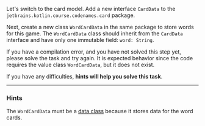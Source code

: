 Let's switch to the card model. Add a new interface `CardData` to the `jetbrains.kotlin.course.codenames.card` package.

Next, create a new class `WordCardData` in the same package to store words for this game.
The  `WordCardData` class should inherit from the `CardData` interface 
and have only one immutable field: `word: String`.

<div class="hint" title="I press Check and see a compilation error">

  If you have a compilation error, and you have not solved this step yet, please solve the task and try again. 
  It is expected behavior since the code requires the value class `WordCardData`, but it does not exist.
</div>

If you have any difficulties, **hints will help you solve this task**.

----

### Hints

<div class="hint" title="The type of the WordCardData class">
  
The `WordCardData` must be a [data class](https://kotlinlang.org/docs/data-classes.html) because it stores data for the word cards.
</div>
